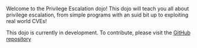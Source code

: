 Welcome to the Privilege Escalation dojo! This dojo will teach you all about privilege escalation, from simple programs with an suid bit up to exploiting real world CVEs!

This dojo is currently in development. To contribute, please visit the [GitHub repository](https://github.com/snowy-fluff/privilege-escalation)